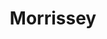 ---
title: "Morrissey"
summary: "British singer and songwriter , best known as the former lead singer and co-founder of with . He began his music career in the late 1970s as a lead singer for punk bands. He formed Sulky Young and later paired for a short time with for a handful of live performances. In 1982, Morrissey and Marr formed The Smiths, and he remained in the band until he decided to leave in late 1987. He debuted as a solo artist in 1988. Previously worked at the Inland Revenue."
image: "morrissey.jpg"
apple_music_artist_url: "https://music.apple.com/gb/artist/morrissey/383968"
---